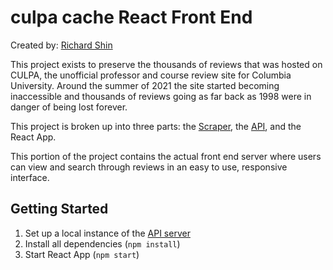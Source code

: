 # culpa cache React Front End

Created by: [Richard Shin](https://www.rshin.dev/)

This project exists to preserve the thousands of reviews that was hosted on CULPA, the unofficial professor and course review site for Columbia University. Around the summer of 2021 the site started becoming inaccessible and thousands of reviews going as far back as 1998 were in danger of being lost forever. 

This project is broken up into three parts: the [Scraper](https://github.com/rshin7/culpa-cache-scraper), the [API](https://github.com/rshin7/culpa-cache-api), and the React App.

This portion of the project contains the actual front end server where users can view and search through reviews in an easy to use, responsive interface.

## Getting Started

1. Set up a local instance of the [API server](https://github.com/rshin7/culpa-cache-api)
2. Install all dependencies (`npm install`)
3. Start React App (`npm start`)